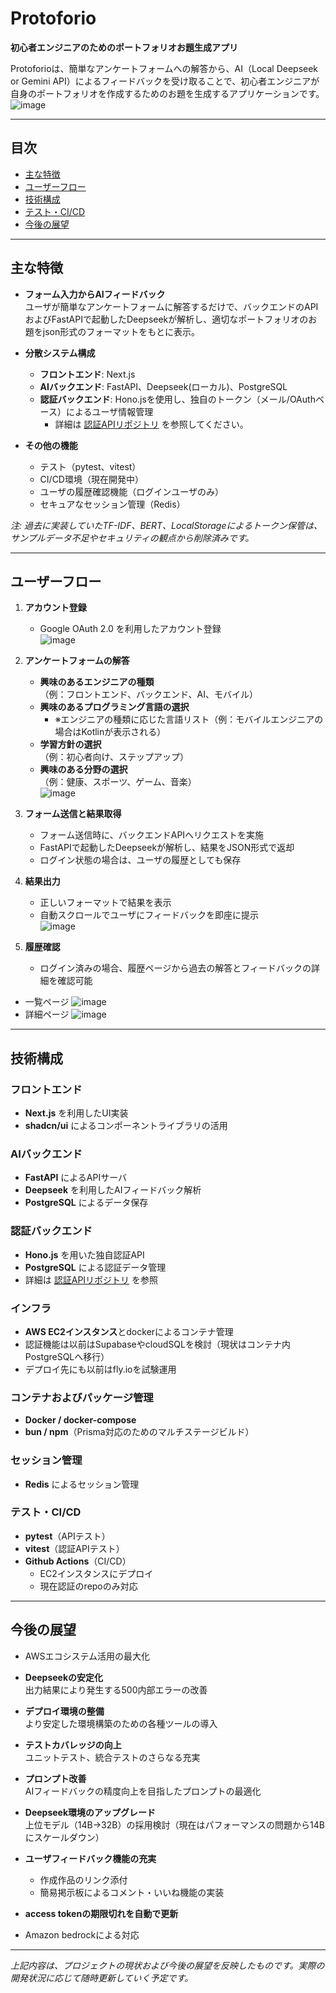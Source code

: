 # Protoforio

**初心者エンジニアのためのポートフォリオお題生成アプリ**

Protoforioは、簡単なアンケートフォームへの解答から、AI（Local Deepseek or Gemini API）によるフィードバックを受け取ることで、初心者エンジニアが自身のポートフォリオを作成するためのお題を生成するアプリケーションです。
![image](https://github.com/user-attachments/assets/195ab870-865f-4098-ac23-4b291cdd7e4b)

---

## 目次

- [主な特徴](#主な特徴)
- [ユーザーフロー](#ユーザーフロー)
- [技術構成](#技術構成)
- [テスト・CI/CD](#テスト・cicd)
- [今後の展望](#今後の展望)

---

## 主な特徴

- **フォーム入力からAIフィードバック**  
  ユーザが簡単なアンケートフォームに解答するだけで、バックエンドのAPIおよびFastAPIで起動したDeepseekが解析し、適切なポートフォリオのお題をjson形式のフォーマットをもとに表示。

- **分散システム構成**  
  - **フロントエンド**: Next.js  
  - **AIバックエンド**: FastAPI、Deepseek(ローカル)、PostgreSQL  
  - **認証バックエンド**: Hono.jsを使用し、独自のトークン（メール/OAuthベース）によるユーザ情報管理  
    - 詳細は [認証APIリポジトリ](https://github.com/nowex35/auth) を参照してください。

- **その他の機能**  
  - テスト（pytest、vitest）
  - CI/CD環境（現在開発中）
  - ユーザの履歴確認機能（ログインユーザのみ）
  - セキュアなセッション管理（Redis）

*注: 過去に実装していたTF-IDF、BERT、LocalStorageによるトークン保管は、サンプルデータ不足やセキュリティの観点から削除済みです。*

---

## ユーザーフロー

1. **アカウント登録**  
   - Google OAuth 2.0 を利用したアカウント登録  
![image](https://github.com/user-attachments/assets/cf00d23a-0213-4d96-8da3-b03d46567f93)


2. **アンケートフォームの解答**  
   - **興味のあるエンジニアの種類**  
     （例：フロントエンド、バックエンド、AI、モバイル）
   - **興味のあるプログラミング言語の選択**  
     - ※エンジニアの種類に応じた言語リスト（例：モバイルエンジニアの場合はKotlinが表示される）
   - **学習方針の選択**  
     （例：初心者向け、ステップアップ）
   - **興味のある分野の選択**  
     （例：健康、スポーツ、ゲーム、音楽）  
![image](https://github.com/user-attachments/assets/797557dd-fd20-44d5-b202-b78c92b91c63)


3. **フォーム送信と結果取得**  
   - フォーム送信時に、バックエンドAPIへリクエストを実施  
   - FastAPIで起動したDeepseekが解析し、結果をJSON形式で返却  
   - ログイン状態の場合は、ユーザの履歴としても保存

4. **結果出力**  
   - 正しいフォーマットで結果を表示  
   - 自動スクロールでユーザにフィードバックを即座に提示  
![image](https://github.com/user-attachments/assets/e82706cd-1ec2-44be-a13a-23f2c91342a6)


5. **履歴確認**  
   - ログイン済みの場合、履歴ページから過去の解答とフィードバックの詳細を確認可能
- 一覧ページ
![image](https://github.com/user-attachments/assets/28c98e79-64ae-4b8c-93a0-7c18d1004afe)
- 詳細ページ
![image](https://github.com/user-attachments/assets/ea3cc51a-2137-47c3-8261-b5c256741129)

---

## 技術構成

### フロントエンド
- **Next.js** を利用したUI実装
- **shadcn/ui** によるコンポーネントライブラリの活用

### AIバックエンド
- **FastAPI** によるAPIサーバ
- **Deepseek** を利用したAIフィードバック解析
- **PostgreSQL** によるデータ保存

### 認証バックエンド
- **Hono.js** を用いた独自認証API  
- **PostgreSQL** による認証データ管理  
- 詳細は [認証APIリポジトリ](https://github.com/nowex35/auth) を参照

### インフラ
- **AWS EC2インスタンス**とdockerによるコンテナ管理
- 認証機能は以前はSupabaseやcloudSQLを検討（現状はコンテナ内PostgreSQLへ移行）
- デプロイ先にも以前はfly.ioを試験運用

### コンテナおよびパッケージ管理
- **Docker / docker-compose**
- **bun / npm**（Prisma対応のためのマルチステージビルド）

### セッション管理
- **Redis** によるセッション管理

### テスト・CI/CD
- **pytest**（APIテスト）
- **vitest**（認証APIテスト）
- **Github Actions**（CI/CD）
  - EC2インスタンスにデプロイ
  - 現在認証のrepoのみ対応

---

## 今後の展望
- AWSエコシステム活用の最大化

- **Deepseekの安定化**  
  出力結果により発生する500内部エラーの改善

- **デプロイ環境の整備**  
  より安定した環境構築のための各種ツールの導入

- **テストカバレッジの向上**  
  ユニットテスト、統合テストのさらなる充実

- **プロンプト改善**  
  AIフィードバックの精度向上を目指したプロンプトの最適化

- **Deepseek環境のアップグレード**  
  上位モデル（14B→32B）の採用検討（現在はパフォーマンスの問題から14Bにスケールダウン）

- **ユーザフィードバック機能の充実**  
  - 作成作品のリンク添付
  - 簡易掲示板によるコメント・いいね機能の実装

- **access tokenの期限切れを自動で更新**

- Amazon bedrockによる対応

---

*上記内容は、プロジェクトの現状および今後の展望を反映したものです。実際の開発状況に応じて随時更新していく予定です。*
